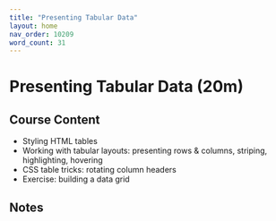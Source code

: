 ```yaml
---
title: "Presenting Tabular Data"
layout: home
nav_order: 10209
word_count: 31
---
```

# Presenting Tabular Data (20m)

## Course Content

- Styling HTML tables
- Working with tabular layouts: presenting rows & columns, striping, highlighting, hovering
- CSS table tricks: rotating column headers
- Exercise: building a data grid

## Notes


